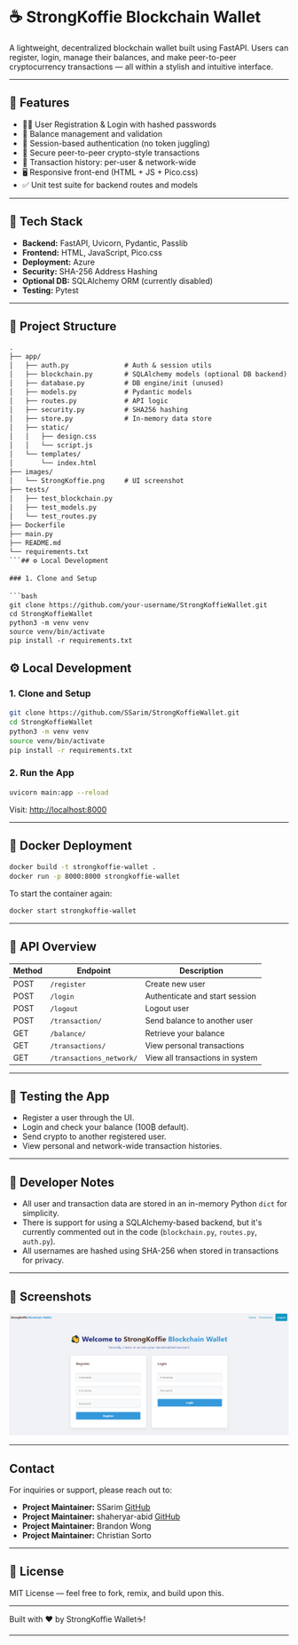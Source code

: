 # ☕ StrongKoffie Blockchain Wallet

A lightweight, decentralized blockchain wallet built using FastAPI. Users can register, login, manage their balances, and make peer-to-peer cryptocurrency transactions — all within a stylish and intuitive interface.

---

## 🚀 Features

- 🧑‍💻 User Registration & Login with hashed passwords
- 💼 Balance management and validation
- 🔐 Session-based authentication (no token juggling)
- 💸 Secure peer-to-peer crypto-style transactions
- 🧾 Transaction history: per-user & network-wide
- 🖥️ Responsive front-end (HTML + JS + Pico.css)
- ✅ Unit test suite for backend routes and models

---

## 🧰 Tech Stack

- **Backend:** FastAPI, Uvicorn, Pydantic, Passlib
- **Frontend:** HTML, JavaScript, Pico.css
- **Deployment:** Azure
- **Security:** SHA-256 Address Hashing
- **Optional DB:** SQLAlchemy ORM (currently disabled)
- **Testing:** Pytest

---
## 📁 Project Structure

```
.
├── app/
│   ├── auth.py              # Auth & session utils
│   ├── blockchain.py        # SQLAlchemy models (optional DB backend)
│   ├── database.py          # DB engine/init (unused)
│   ├── models.py            # Pydantic models
│   ├── routes.py            # API logic
│   ├── security.py          # SHA256 hashing
│   ├── store.py             # In-memory data store
│   ├── static/
│   │   ├── design.css
│   │   └── script.js
│   └── templates/
│       └── index.html
├── images/
│   └── StrongKoffie.png     # UI screenshot
├── tests/
│   ├── test_blockchain.py
│   ├── test_models.py
│   └── test_routes.py
├── Dockerfile
├── main.py
├── README.md
└── requirements.txt
```## ⚙️ Local Development

### 1. Clone and Setup

```bash
git clone https://github.com/your-username/StrongKoffieWallet.git
cd StrongKoffieWallet
python3 -m venv venv
source venv/bin/activate
pip install -r requirements.txt
```

## ⚙️ Local Development

### 1. Clone and Setup

```bash
git clone https://github.com/SSarim/StrongKoffieWallet.git
cd StrongKoffieWallet
python3 -m venv venv
source venv/bin/activate
pip install -r requirements.txt
```

### 2. Run the App

```bash
uvicorn main:app --reload
```

Visit: [http://localhost:8000](http://localhost:8000)

---

## 🐳 Docker Deployment

```bash
docker build -t strongkoffie-wallet .
docker run -p 8000:8000 strongkoffie-wallet
```

To start the container again:

```bash
docker start strongkoffie-wallet
```

---

## 🔧 API Overview

| Method | Endpoint                  | Description                          |
|--------|---------------------------|--------------------------------------|
| POST   | `/register`               | Create new user                      |
| POST   | `/login`                  | Authenticate and start session       |
| POST   | `/logout`                 | Logout user                          |
| POST   | `/transaction/`           | Send balance to another user         |
| GET    | `/balance/`               | Retrieve your balance                |
| GET    | `/transactions/`          | View personal transactions           |
| GET    | `/transactions_network/`  | View all transactions in system      |

---

## 🧪 Testing the App

- Register a user through the UI.
- Login and check your balance (100₿ default).
- Send crypto to another registered user.
- View personal and network-wide transaction histories.

---

## 🧠 Developer Notes

- All user and transaction data are stored in an in-memory Python `dict` for simplicity.
- There is support for using a SQLAlchemy-based backend, but it's currently commented out in the code (`blockchain.py`, `routes.py`, `auth.py`).
- All usernames are hashed using SHA-256 when stored in transactions for privacy.

---

## 📸 Screenshots

![StrongKoffie Wallet UI](/images/StrongKoffie.png)

---
## Contact
For inquiries or support, please reach out to:
- **Project Maintainer:**  SSarim
  [GitHub](https://github.com/SSarim)
- **Project Maintainer:**  shaheryar-abid 
  [GitHub](https://github.com/shaheryar-abid)
- **Project Maintainer:**  Brandon Wong
- **Project Maintainer:**  Christian Sorto
---
## 📃 License

MIT License — feel free to fork, remix, and build upon this.

---

Built with ❤️ by StrongKoffie Wallet☕!

---


